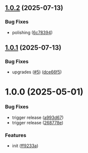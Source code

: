 ## [1.0.2](https://github.com/dword-design/defu/compare/v1.0.1...v1.0.2) (2025-07-13)


### Bug Fixes

* polishing ([6c78394](https://github.com/dword-design/defu/commit/6c78394b075e9207b06b0d92e71e073be8455749))

## [1.0.1](https://github.com/dword-design/defu/compare/v1.0.0...v1.0.1) (2025-07-13)


### Bug Fixes

* upgrades ([#5](https://github.com/dword-design/defu/issues/5)) ([dce66f5](https://github.com/dword-design/defu/commit/dce66f5f39d447f109b17291e195b54d13f09935))

# 1.0.0 (2025-05-01)


### Bug Fixes

* trigger release ([a993d67](https://github.com/dword-design/defu/commit/a993d670be2d1d3bfe586bc6dd33ff15edf04366))
* trigger release ([268778e](https://github.com/dword-design/defu/commit/268778e2aa018f79bee2e3f845679e7d73485de4))


### Features

* init ([ff9233a](https://github.com/dword-design/defu/commit/ff9233a11c0889e121a8d92fa2a3f18ef1bde4b7))
